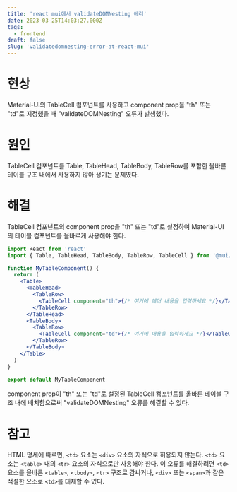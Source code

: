 ```yaml
---
title: 'react mui에서 validateDOMNesting 에러'
date: 2023-03-25T14:03:27.000Z
tags:
  - frontend
draft: false
slug: 'validatedomnesting-error-at-react-mui'
---
```


# 현상

Material-UI의 TableCell 컴포넌트를 사용하고 component prop을 "th" 또는 "td"로 지정했을 때 "validateDOMNesting" 오류가 발생했다.

# 원인

TableCell 컴포넌트를 Table, TableHead, TableBody, TableRow를 포함한 올바른 테이블 구조 내에서 사용하지 않아 생기는 문제였다.

# 해결

TableCell 컴포넌트의 component prop을 "th" 또는 "td"로 설정하여 Material-UI의 테이블 컴포넌트를 올바르게 사용해야 한다.

```jsx
import React from 'react'
import { Table, TableHead, TableBody, TableRow, TableCell } from '@mui/material'

function MyTableComponent() {
  return (
    <Table>
      <TableHead>
        <TableRow>
          <TableCell component="th">{/* 여기에 헤더 내용을 입력하세요 */}</TableCell>
        </TableRow>
      </TableHead>
      <TableBody>
        <TableRow>
          <TableCell component="td">{/* 여기에 내용을 입력하세요 */}</TableCell>
        </TableRow>
      </TableBody>
    </Table>
  )
}

export default MyTableComponent
```

component prop이 "th" 또는 "td"로 설정된 TableCell 컴포넌트를 올바른 테이블 구조 내에 배치함으로써 "validateDOMNesting" 오류를 해결할 수 있다.

# 참고

HTML 명세에 따르면, `<td>` 요소는 `<div>` 요소의 자식으로 허용되지 않는다. `<td>` 요소는 `<table>` 내의 `<tr>` 요소의 자식으로만 사용해야 한다.
이 오류를 해결하려면 `<td>` 요소를 올바른 `<table>`, `<tbody>`, `<tr>` 구조로 감싸거나, `<div>` 또는 `<span>`과 같은 적절한 요소로 `<td>`를 대체할 수 있다.

